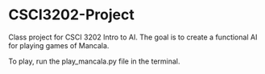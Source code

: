 # CSCI3202-Project
Class project for CSCI 3202 Intro to AI. The goal is to create a functional AI for playing games of Mancala.

To play, run the play_mancala.py file in the terminal.